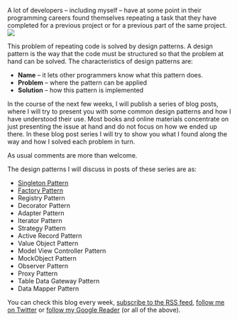A lot of developers – including myself – have at some point in their programming careers found themselves repeating a task that they have completed for a previous project or for a previous part of the same project.
<img class="post-image" src="{{ cdnUrl }}/files/2010-01-06-design-patterns.png" />

This problem of repeating code is solved by design patterns. A design pattern is the way that the code must be structured so that the problem at hand can be solved. The characteristics of design patterns are:

* **Name** – it lets other programmers know what this pattern does.
* **Problem** – where the pattern can be applied
* **Solution** – how this pattern is implemented

In the course of the next few weeks, I will publish a series of blog posts, where I will try to present you with some common design patterns and how I have understood their use. Most books and online materials concentrate on just presenting the issue at hand and do not focus on how we ended up there. In these blog post series I will try to show you what I found along the way and how I solved each problem in turn.

As usual comments are more than welcome.

The design patterns I will discuss in posts of these series are as:

* <a href="http://www.niden.net/2010/01/design-patterns-singleton-series-how-to/">Singleton Pattern</a>
* <a href="http://www.niden.net/2010/01/design-patterns-factory-series-how-to/">Factory Pattern</a>
* Registry Pattern
* Decorator Pattern
* Adapter Pattern
* Iterator Pattern
* Strategy Pattern
* Active Record Pattern
* Value Object Pattern
* Model View Controller Pattern
* MockObject Pattern
* Observer Pattern
* Proxy Pattern
* Table Data Gateway Pattern
* Data Mapper Pattern

You can check this blog every week, <a href="http://feeds.feedburner.com/nikosdimopoulos">subscribe to the RSS feed</a>, <a href="http://twitter.com/nikosdimopoulos">follow me on Twitter</a> or <a href="https://profiles.google.com/104235485963468152376">follow my Google Reader</a> (or all of the above).
